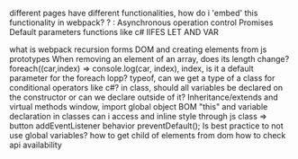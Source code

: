 
different pages have different functionalities, how do i 'embed' this functionality in webpack?
? : 
Asynchronous operation control
Promises
Default parameters functions like c#
IIFES
LET AND VAR

what is webpack
recursion
forms
DOM and creating elements from js
prototypes
When removing an element of an array, does its length change?
foreach((car,index) => console.log(car, index), index, is it a default parameter for the foreach lopp?
typeof, can we get a type of a class for conditional operators like c#?
in class, should all variables be declared on the constructor or can we declare outside of it?
Inheritance/extends and virtual methods
window, import global object
BOM
"this" and variable declaration in classes
can i access and inline style through js
class => button addEventListener behavior
preventDefault();
Is best practice to not use global variables?
how to get child of elements from dom
how to check api availability
